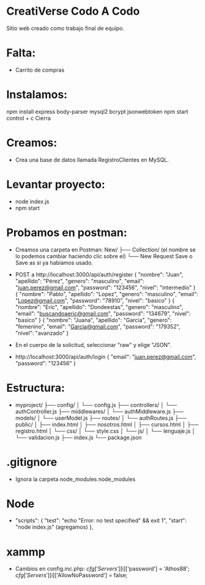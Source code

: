 # CreatiVerse Codo A Codo
Sitio web creado como trabajo final de equipo.

# Falta:
* Carrito de compras

# Instalamos:
npm install express body-parser mysql2 bcrypt jsonwebtoken
npm start
control + c Cierra


# Creamos:
* Crea una base de datos llamada RegistroClientes en MySQL.

# Levantar proyecto:
* node index.js
* npm start

# Probamos en postman:
* Creamos una carpeta en Postman:
New/
├── Collection/  (el nombre se lo podemos cambiar haciendo clic sobre el)
   └── New Request
Save o Save as si ya habiamos usado.

* POST a http://localhost:3000/api/auth/register
{
  "nombre": "Juan",
  "apellido": "Pérez",
  "genero": "masculino",
  "email": "juan.perez@gmail.com",
  "password": "123456",
  "nivel": "intermedio"
}
{
  "nombre": "Pablo",
  "apellido": "Lopez",
  "genero": "masculino",
  "email": "Lopez@gmail.com",
  "password": "78910",
  "nivel": "basico"
}
{
  "nombre": "Eric",
  "apellido": "Dondeestas",
  "genero": "masculino",
  "email": "buscandoaeric@gmail.com",
  "password": "134679",
  "nivel": "basico"
}
{
  "nombre": "Juana",
  "apellido": "Garcia",
  "genero": "femenino",
  "email": "Garcia@gmail.com",
  "password": "179352",
  "nivel": "avanzado"
}
* En el cuerpo de la solicitud, seleccionar "raw" y elige "JSON".

* http://localhost:3000/api/auth/login
{
  "email": "juan.perez@gmail.com",
  "password": "123456"
}




# Estructura:
* myproject/
├── config/
│   └── config.js
├── controllers/
│   └── authController.js
├── middlewares/
│   └── authMiddleware.js
├── models/
│   └── userModel.js
├── routes/
│   └── authRoutes.js
├── public/
│   ├── index.html
│   ├── nosotros.html
│   ├── cursos.html
│   ├── registro.html
│   └── css/
│       └── style.css
│   └── js/
│       └── lenguaje.js
│       └── validacion.js
├── index.js
└── package.json

# .gitignore
* Ignora la carpeta node_modules
node_modules

# Node
* "scripts": {
    "test": "echo \"Error: no test specified\" && exit 1",
     "start": "node index.js" (agregamos)
},
# xammp
* Cambios en config.inc.php:
$cfg['Servers'][$i]['password'] = 'Athos88';
$cfg['Servers'][$i]['AllowNoPassword'] = false;


